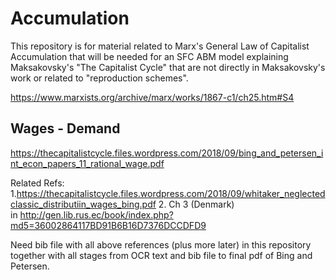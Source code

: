 # Accumulation

This repository is for material related to Marx's General Law of Capitalist Accumulation that will be needed for an SFC ABM model explaining Maksakovsky's "The Capitalist Cycle" that are not directly in Maksakovsky's work or related to "reproduction schemes".

https://www.marxists.org/archive/marx/works/1867-c1/ch25.htm#S4

## Wages - Demand

https://thecapitalistcycle.files.wordpress.com/2018/09/bing_and_petersen_int_econ_papers_11_rational_wage.pdf

Related Refs:
1.https://thecapitalistcycle.files.wordpress.com/2018/09/whitaker_neglectedclassic_distributiin_wages_bing.pdf
2. Ch 3 (Denmark) in http://gen.lib.rus.ec/book/index.php?md5=36002864117BD91B6B16D7376DCCDFD9

Need bib file with all above references (plus more later) in this repository together with all stages from OCR text and bib file to final pdf of Bing and Petersen.
